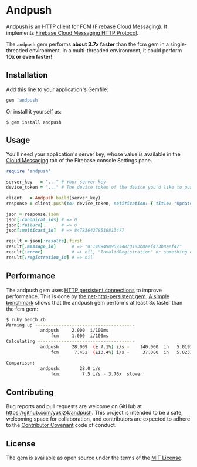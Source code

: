 # Andpush

Andpush is an HTTP client for FCM (Firebase Cloud Messaging). It implements [Firebase Cloud Messaging HTTP Protocol](https://firebase.google.com/docs/cloud-messaging/http-server-ref).

The `andpush` gem performs **about 3.7x faster** than the fcm gem in a single-threaded environment. In a multi-threaded environment, it could perform **10x or even faster!**

## Installation

Add this line to your application's Gemfile:

```ruby
gem 'andpush'
```

Or install it yourself as:

    $ gem install andpush

## Usage

You'll need your application's server key, whose value is available in the [Cloud Messaging](https://console.firebase.google.com/project/_/settings/cloudmessaging) tab of the Firebase console Settings pane.

```ruby
require 'andpush'

server_key   = "..." # Your server key
device_token = "..." # The device token of the device you'd like to push a message to

client   = Andpush.build(server_key)
response = client.push(to: device_token, notification: { title: "Update", body: "Your weekly summary is ready" }, data: { extra: "data" })

json = response.json
json[:canonical_ids] # => 0
json[:failure]       # => 0
json[:multicast_id]  # => 8478364278516813477

result = json[:results].first
result[:message_id]      # => "0:1489498959348701%3b8aef473b8aef47"
result[:error]           # => nil, "InvalidRegistration" or something else
result[:registration_id] # => nil
```

## Performance

The andpush gem uses [HTTP persistent connections](https://en.wikipedia.org/wiki/HTTP_persistent_connection) to improve performance. This is done by [the net-http-persistent gem](https://github.com/drbrain/net-http-persistent). [A simple benchmark](https://gist.github.com/yuki24/e0db97e887b8b6eb1932c41b4cea4a99) shows that the andpush gem performs at least 3x faster than the fcm gem:

```sh
$ ruby bench.rb
Warming up --------------------------------------
             andpush     2.000  i/100ms
                 fcm     1.000  i/100ms
Calculating -------------------------------------
             andpush     28.009  (± 7.1%) i/s -    140.000  in   5.019399s
                 fcm      7.452  (±13.4%) i/s -     37.000  in   5.023139s

Comparison:
             andpush:       28.0 i/s
                 fcm:        7.5 i/s - 3.76x  slower
```

## Contributing

Bug reports and pull requests are welcome on GitHub at https://github.com/yuki24/andpush. This project is intended to be a safe, welcoming space for collaboration, and contributors are expected to adhere to the [Contributor Covenant](http://contributor-covenant.org) code of conduct.

## License

The gem is available as open source under the terms of the [MIT License](http://opensource.org/licenses/MIT).
